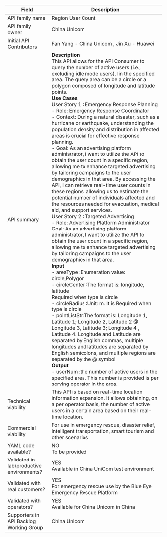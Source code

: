 | **Field** | Description | 
| ---- | ----- |
| API family name | Region User Count | 
| API family owner | China Unicom |
| Initial API Contributors | Fan Yang - China Unicom , Jin Xu - Huawei |
| API summary | **Description**     <br>  This API allows for the API Consumer to query the number of active users (i.e., excluding idle mode users). lin the specified area. The query area can be a circle or a polygon composed of longitude and latitude points.    <br>  **Use Cases**     <br>  User Story     1    : Emergency Response Planning    <br> - Role:  Emergency Response Coordinator    <br> - Context: During a natural disaster, such as a hurricane or earthquake, understanding the population density and distribution in affected areas is crucial for effective response planning.    <br>  - Goal: As an advertising platform administrator, I want to utilize the API to obtain the user count in a specific region, allowing me to enhance targeted advertising by tailoring campaigns to the user demographics in that area. By accessing the API, I can retrieve real-time user counts in these regions, allowing us to estimate the potential number of individuals affected and the resources needed for evacuation, medical aid, and support services.    <br>  User Story     2    : Targeted Advertising    <br> - Role: Advertising Platform Administrator    <br>  Goal: As an advertising platform administrator, I want to utilize the API to obtain the user count in a specific region, allowing me to enhance targeted advertising by tailoring campaigns to the user demographics in that area.     <br>  **Input**     <br>  - areaType    :Enumeration value: circle,Polygon    <br> - circleCenter     :The format is: longitude, latitude    <br>  Required when type is circle    <br>  - circleRadius :Unit: m. It is Required when type is circle    <br>  - pointListStr:The format is: Longitude 1, Latitude 1; Longitude 2, Latitude 2 @ Longitude 3, Latitude 3; Longitude 4 , Latitude 4. Longitude and Latitude are separated by English commas, multiple longitudes and latitudes are separated by English semicolons, and multiple regions are separated by the @ symbol    <br>  **Output**    <br>- userNum :the number of active users in the specified area. This number is provided is per serving operator in the area. <br>|
| Technical viability | This API is based on real-time location information expansion. It allows obtaining, on a per operator basis, the number of active users in a certain area based on their real-time location. |
| Commercial viability | For use in emergency rescue, disaster relief, intelligent transportation, smart tourism and other scenarios| 
| YAML code available? | NO<br>To be provided  |
| Validated in lab/productive environments? | YES<br>Available in China UniCom test environment |
| Validated with real customers? | YES<br>For emergency rescue use by the Blue Eye Emergency Rescue Platform |
| Validated with operators? | YES<br>Available for China Unicom in China |
| Supporters in API Backlog Working Group | China Unicom |
